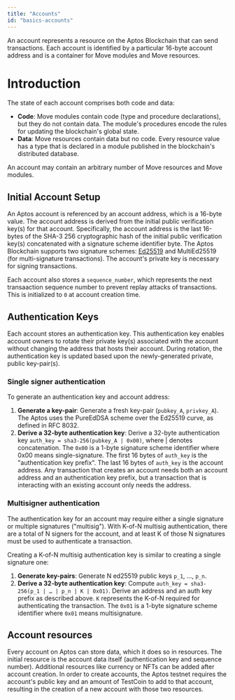 ```yaml
---
title: "Accounts"
id: "basics-accounts"
---
```

An account represents a resource on the Aptos Blockchain that can send transactions. Each account is identified by a particular 16-byte account address and is a container for Move modules and Move resources.

# Introduction

The state of each account comprises both code and data:

- **Code**: Move modules contain code (type and procedure declarations), but they do not contain data. The module's procedures encode the rules for updating the blockchain's global state.
- **Data**: Move resources contain data but no code. Every resource value has a type that is declared in a module published in the blockchain's distributed database.

An account may contain an arbitrary number of Move resources and Move modules.

## Initial Account Setup

An Aptos account is referenced by an account address, which is a 16-byte value. The account address is derived from the initial public verification key(s) for that account. Specifically, the account address is the last 16-bytes of the SHA-3 256 cryptographic hash of the initial public verification key(s) concatenated with a signature scheme identifier byte. The Aptos Blockchain supports two signature schemes: [Ed25519](/reference/glossary#ed25519) and MultiEd25519 (for multi-signature transactions). The account's private key is necessary for signing transactions.

Each account also stores a `sequence_number`, which represents the next transaaction sequence number to prevent replay attacks of transactions. This is initialized to `0` at account creation time.

## Authentication Keys

Each account stores an authentication key. This authentication key enables account owners to rotate their private key(s) associated with the account without changing the address that hosts their account. During rotation, the authentication key is updated based upon the newly-generated private, public key-pair(s).

### Single signer authentication

To generate an authentication key and account address:

1. **Generate a key-pair**: Generate a fresh key-pair (`pubkey_A`, `privkey_A`). The Aptos uses the PureEdDSA scheme over the Ed25519 curve, as defined in RFC 8032.
2. **Derive a 32-byte authentication key**: Derive a 32-byte authentication key `auth_key = sha3-256(pubkey_A | 0x00)`, where | denotes concatenation. The `0x00` is a 1-byte signature scheme identifier where 0x00 means single-signature. The first 16 bytes of `auth_key` is the "authentication key prefix". The last 16 bytes of `auth_key` is the account address. Any transaction that creates an account needs both an account address and an authentication key prefix, but a transaction that is interacting with an existing account only needs the address.

### Multisigner authentication

The authentication key for an account may require either a single signature or multiple signatures ("multisig"). With K-of-N multisig authentication, there are a total of N signers for the account, and at least K of those N signatures must be used to authenticate a transaction.

Creating a K-of-N multisig authentication key is similar to creating a single signature one:
1. **Generate key-pairs**: Generate N ed25519 public keys `p_1`, ..., `p_n`.
2. **Derive a 32-byte authentication key**: Compute `auth_key = sha3-256(p_1 | … | p_n | K | 0x01)`. Derive an address and an auth key prefix as described above. `K` represents the K-of-N required for authenticating the transaction. The `0x01` is a 1-byte signature scheme identifier where `0x01` means multisignature.

## Account resources

Every account on Aptos can store data, which it does so in resources. The initial resource is the account data itself (authentication key and sequence number). Additional resources like currency or NFTs can be added after account creation. In order to create accounts, the Aptos testnet requires the account's public key and an amount of TestCoin to add to that account, resulting in the creation of a new account with those two resources.
